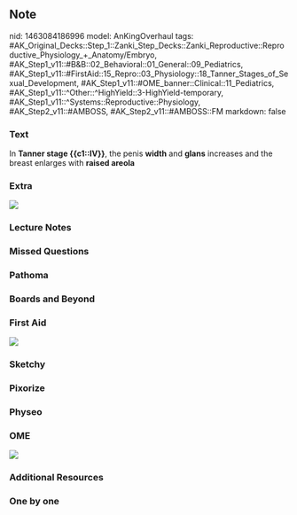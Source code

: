 ## Note
nid: 1463084186996
model: AnKingOverhaul
tags: #AK_Original_Decks::Step_1::Zanki_Step_Decks::Zanki_Reproductive::Reproductive_Physiology_+_Anatomy/Embryo, #AK_Step1_v11::#B&B::02_Behavioral::01_General::09_Pediatrics, #AK_Step1_v11::#FirstAid::15_Repro::03_Physiology::18_Tanner_Stages_of_Sexual_Development, #AK_Step1_v11::#OME_banner::Clinical::11_Pediatrics, #AK_Step1_v11::^Other::^HighYield::3-HighYield-temporary, #AK_Step1_v11::^Systems::Reproductive::Physiology, #AK_Step2_v11::#AMBOSS, #AK_Step2_v11::#AMBOSS::FM
markdown: false

### Text
<div>
  <div>
    In <b>Tanner stage {{c1::IV}}</b>, the penis <b>width</b> and
    <b>glans</b> increases and the breast enlarges with <b>raised
    areola</b>
  </div>
</div>

### Extra
<img src="paste-352410656571847.jpg">

### Lecture Notes


### Missed Questions


### Pathoma


### Boards and Beyond


### First Aid
<img src="tmpIUUcLH.png">

### Sketchy


### Pixorize


### Physeo


### OME
<div class="ome-widget">
  <a href=
  "https://onlinemeded.org/spa/pediatrics?ref=anki"><img src=
  "_OME_AnkiFlashcards_Topic_1.png"></a>
</div>

### Additional Resources


### One by one

